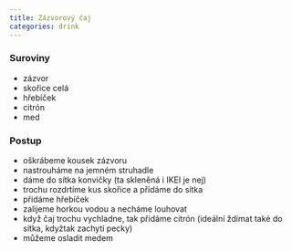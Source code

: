 ```yaml
---
title: Zázvorový čaj
categories: drink
---
```


### Suroviny
- zázvor
- skořice celá
- hřebíček
- citrón
- med

### Postup
- oškrábeme kousek zázvoru
- nastrouháme na jemném struhadle
- dáme do sítka konvičky (ta skleněná i IKEI je nej)
- trochu rozdrtíme kus skořice a přidáme do sítka
- přidáme hřebíček
- zalijeme horkou vodou a necháme louhovat
- když čaj trochu vychladne, tak přidáme citrón (ideální ždímat také do sítka, kdyžtak zachytí pecky)
- můžeme osladit medem
